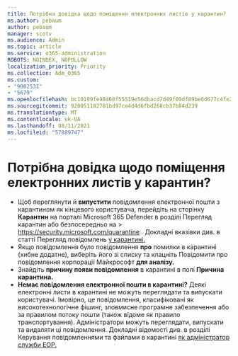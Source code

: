 ```yaml
---
title: Потрібна довідка щодо поміщення електронних листів у карантин?
ms.author: pebaum
author: pebaum
manager: scotv
ms.audience: Admin
ms.topic: article
ms.service: o365-administration
ROBOTS: NOINDEX, NOFOLLOW
localization_priority: Priority
ms.collection: Adm_O365
ms.custom:
- "9002531"
- "5679"
ms.openlocfilehash: bc10199fe98460f55519e56dbacd7d49f09df89be6d677c4fe2b6b95f529e26d
ms.sourcegitcommit: 920051182781bd97ce4d4d6fbd268cb37b84d239
ms.translationtype: MT
ms.contentlocale: uk-UA
ms.lasthandoff: 08/11/2021
ms.locfileid: "57889747"
---
```

# <a name="need-help-with-email-quarantine"></a>Потрібна довідка щодо поміщення електронних листів у карантин?

- Щоб переглянути й **випустити** повідомлення електронної пошти з карантином як кінцевого користувача, перейдіть на сторінку  **Карантин** на порталі Microsoft 365 Defender в розділі Перегляд карантин або безпосередньо на \>  <https://security.microsoft.com/quarantine> . Докладні вказівки див. в статті Перегляд повідомлень [у карантині.](https://docs.microsoft.com/microsoft-365/security/office-365-security/find-and-release-quarantined-messages-as-a-user#view-your-quarantined-messages)
- Якщо повідомлення було повідомлення **про** помилки в карантині (хибне додатне), виберіть його зі списку та клацніть Повідомити про повідомлення корпорації Майкрософт **для аналізу.**
- Знайдіть **причину появи повідомлення** в карантині в полі **Причина карантина.**
- **Немає повідомлення електронної пошти в карантині?** Деякі електронні листи в карантині не можуть переглядати та випускати користувачі. Імовірно, це повідомлення, класифіковані як високотехнологічне фішинг, зловмисне програмне забезпечення або за правилом потоку пошти (також відоме як правило транспортування). Адміністратори можуть переглядати, випускати та видаляти ці повідомлення. Докладні відомості див. в розділі Керування повідомленнями та файлами в карантині [як адміністратор служби EOP.](https://docs.microsoft.com/microsoft-365/security/office-365-security/manage-quarantined-messages-and-files)
